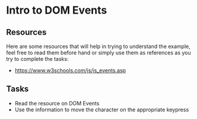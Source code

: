 # Intro to DOM Events

## Resources

Here are some resources that will help in trying to understand the example, feel free to read them before hand or simply use them as references as you try to complete the tasks:

* https://www.w3schools.com/js/js_events.asp



## Tasks

* Read the resource on DOM Events
* Use the information to move the character on the appropriate keypress 